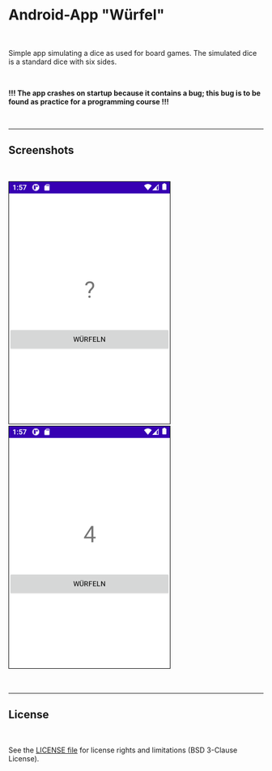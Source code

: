 # Android-App "Würfel" #

<br>

Simple app simulating a dice as used for board games. The simulated dice is a standard dice with six sides.

<br>

**!!! The app crashes on startup because it contains a bug; this bug is to be found as practice for a programming course !!!**

<br>

----

## Screenshots ##

<br>

![Screenshot 1](screenshot_1.png) &nbsp;&nbsp; ![Screenshot 1](screenshot_2.png)

<br>

----

## License ##

<br>

See the [LICENSE file](LICENSE.md) for license rights and limitations (BSD 3-Clause License).

<br>
